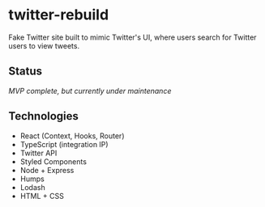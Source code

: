 # twitter-rebuild

Fake Twitter site built to mimic Twitter\'s UI, where users search for Twitter users to view tweets.

## Status
*MVP complete, but currently under maintenance*

## Technologies
* React (Context, Hooks, Router)
* TypeScript (integration IP)
* Twitter API
* Styled Components
* Node + Express
* Humps
* Lodash
* HTML + CSS
